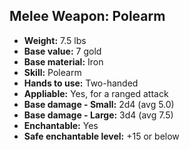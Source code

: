 ## Melee Weapon: Polearm
- **Weight:** 7.5 lbs
- **Base value:** 7 gold
- **Base material:** Iron
- **Skill:** Polearm
- **Hands to use:** Two-handed
- **Appliable:** Yes, for a ranged attack
- **Base damage - Small:** 2d4 (avg 5.0)
- **Base damage - Large:** 3d4 (avg 7.5)
- **Enchantable:** Yes
- **Safe enchantable level:** +15 or below
